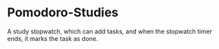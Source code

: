 # Pomodoro-Studies
A study stopwatch, which can add tasks, and when the stopwatch timer ends, it marks the task as done.

